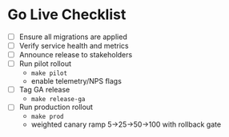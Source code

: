 # Go Live Checklist

- [ ] Ensure all migrations are applied
- [ ] Verify service health and metrics
- [ ] Announce release to stakeholders
- [ ] Run pilot rollout
    - `make pilot`
    - enable telemetry/NPS flags
- [ ] Tag GA release
    - `make release-ga`
- [ ] Run production rollout
    - `make prod`
    - weighted canary ramp 5→25→50→100 with rollback gate

